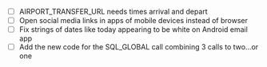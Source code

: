 - [ ] AIRPORT_TRANSFER_URL needs times arrival and depart
- [ ] Open social media links in apps of mobile devices instead of browser
- [ ] Fix strings of dates like today appearing to be white on Android email app
- [ ] Add the new code for the SQL_GLOBAL call combining 3 calls to two...or one
